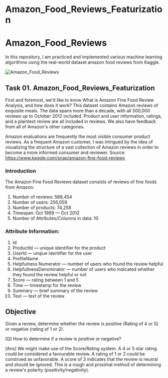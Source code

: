 # Amazon_Food_Reviews_Featurization


# Amazon_Food_Reviews
In this repository, I am practiced and implemented various machine learning algorithms using the real-world dataset amazon food reviews from Kaggle.

![Amazon_Food_Reviews](https://miro.medium.com/max/523/1*bXDiOoCFTSJJdTQ7JbuijQ.png)

## Task 01. Amazon_Food_Reviews_Featurization

First and foremost, we'd like to know What is Amazon Fine Food Review Analysis, and how does it work?
This dataset contains Amazon reviews of exquisite meals. The data spans more than a decade, with all 500,000 reviews up to October 2012 included. Product and user information, ratings, and a plaintext review are all included in reviews. We also have feedback from all of Amazon's other categories.


Amazon evaluations are frequently the most visible consumer product reviews. As a frequent Amazon customer, I was intrigued by the idea of visualizing the structure of a vast collection of Amazon reviews in order to become a more informed consumer and reviewer.
Source: https://www.kaggle.com/snap/amazon-fine-food-reviews

### Introduction

The Amazon Fine Food Reviews dataset consists of reviews of fine foods from Amazon.

1. Number of reviews: 568,454
2. Number of users: 256,059
3. Number of products: 74,258
4. Timespan: Oct 1999 — Oct 2012
5. Number of Attributes/Columns in data: 10

### Attribute Information:
1. Id
2. ProductId — unique identifier for the product
3. UserId — unqiue identifier for the user
4. ProfileName
5. Helpfulness Numerator — number of users who found the review helpful
6. HelpfullnessDenominator — number of users who indicated whether they found the review helpful or not
7. Score — rating between 1 and 5
8. Time — timestamp for the review
9. Summary — brief summary of the review
10. Text — text of the review

## Objective
Given a review, determine whether the review is positive (Rating of 4 or 5) or negative (rating of 1 or 2).

[Q] How to determine if a review is positive or negative?

[Ans] We might make use of the Score/Rating system. A 4 or 5 star rating could be considered a favourable review. A rating of 1 or 2 could be construed as unfavorable. A score of 3 indicates that the review is neutral and should be ignored. This is a rough and proximal method of determining a review's polarity (positivity/negativity).


